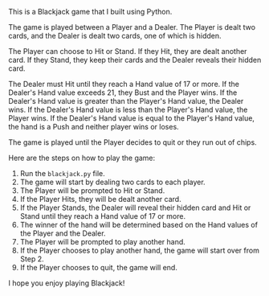 This is a Blackjack game that I built using Python.

The game is played between a Player and a Dealer. The Player is dealt two cards, and the Dealer is dealt two cards, one of which is hidden.

The Player can choose to Hit or Stand. If they Hit, they are dealt another card. If they Stand, they keep their cards and the Dealer reveals their hidden card.

The Dealer must Hit until they reach a Hand value of 17 or more. If the Dealer's Hand value exceeds 21, they Bust and the Player wins. If the Dealer's Hand value is greater than the Player's Hand value, the Dealer wins. If the Dealer's Hand value is less than the Player's Hand value, the Player wins. If the Dealer's Hand value is equal to the Player's Hand value, the hand is a Push and neither player wins or loses.

The game is played until the Player decides to quit or they run out of chips.

Here are the steps on how to play the game:

1. Run the `blackjack.py` file.
2. The game will start by dealing two cards to each player.
3. The Player will be prompted to Hit or Stand.
4. If the Player Hits, they will be dealt another card.
5. If the Player Stands, the Dealer will reveal their hidden card and Hit or Stand until they reach a Hand value of 17 or more.
6. The winner of the hand will be determined based on the Hand values of the Player and the Dealer.
7. The Player will be prompted to play another hand.
8. If the Player chooses to play another hand, the game will start over from Step 2.
9. If the Player chooses to quit, the game will end.

I hope you enjoy playing Blackjack!
